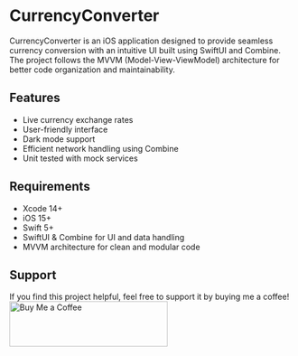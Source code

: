 # CurrencyConverter

CurrencyConverter is an iOS application designed to provide seamless currency conversion with an intuitive UI built using SwiftUI and Combine. The project follows the MVVM (Model-View-ViewModel) architecture for better code organization and maintainability.

## Features
- Live currency exchange rates
- User-friendly interface
- Dark mode support
- Efficient network handling using Combine
- Unit tested with mock services

## Requirements
- Xcode 14+
- iOS 15+
- Swift 5+
- SwiftUI & Combine for UI and data handling
- MVVM architecture for clean and modular code

## Support
If you find this project helpful, feel free to support it by buying me a coffee!  
<a href="https://www.buymeacoffee.com/aligungor" target="_blank">
  <img src="https://cdn.buymeacoffee.com/buttons/v2/default-yellow.png" alt="Buy Me a Coffee" style="height: 80px; width: 280px;">
</a>
